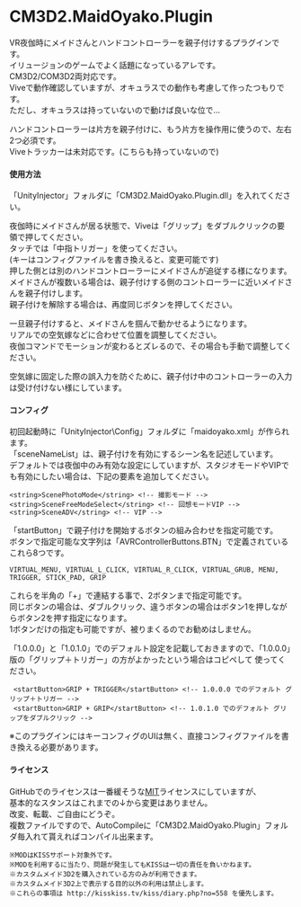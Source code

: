 # CM3D2.MaidOyako.Plugin
VR夜伽時にメイドさんとハンドコントローラーを親子付けするプラグインです。  
イリュージョンのゲームでよく話題になっているアレです。  
CM3D2/COM3D2両対応です。  
Viveで動作確認していますが、オキュラスでの動作も考慮して作ったつもりです。  
ただし、オキュラスは持っていないので動けば良いな位で…  

ハンドコントローラーは片方を親子付けに、もう片方を操作用に使うので、左右2つ必須です。  
Viveトラッカーは未対応です。(こちらも持っていないので)  

#### 使用方法
「UnityInjector」フォルダに「CM3D2.MaidOyako.Plugin.dll」を入れてください。  

夜伽時にメイドさんが居る状態で、Viveは「グリップ」をダブルクリックの要領で押してください。  
タッチでは「中指トリガー」を使ってください。  
(キーはコンフィグファイルを書き換えると、変更可能です)  
押した側とは別のハンドコントローラーにメイドさんが追従する様になります。  
メイドさんが複数いる場合は、親子付けする側のコントローラーに近いメイドさんを親子付けします。  
親子付けを解除する場合は、再度同じボタンを押してください。  

一旦親子付けすると、メイドさんを掴んで動かせるようになります。  
リアルでの空気嫁などに合わせて位置を調整してください。  
夜伽コマンドでモーションが変わるとズレるので、その場合も手動で調整してください。  

空気嫁に固定した際の誤入力を防ぐために、親子付け中のコントローラーの入力は受け付けない様にしています。  

#### コンフィグ
初回起動時に「UnityInjector\Config」フォルダに「maidoyako.xml」が作られます。  
「sceneNameList」は、親子付けを有効にするシーン名を記述しています。  
デフォルトでは夜伽中のみ有効な設定にしていますが、スタジオモードやVIPでも有効にしたい場合は、下記の要素を追加してください。  

    <string>ScenePhotoMode</string> <!-- 撮影モード -->
    <string>SceneFreeModeSelect</string> <!-- 回想モードVIP -->
    <string>SceneADV</string> <!-- VIP -->

「startButton」で親子付けを開始するボタンの組み合わせを指定可能です。  
ボタンで指定可能な文字列は「AVRControllerButtons.BTN」で定義されているこれら8つです。  

    VIRTUAL_MENU, VIRTUAL_L_CLICK, VIRTUAL_R_CLICK, VIRTUAL_GRUB, MENU, TRIGGER, STICK_PAD, GRIP
これらを半角の「+」で連結する事で、2ボタンまで指定可能です。  
同じボタンの場合は、ダブルクリック、違うボタンの場合はボタン1を押しながらボタン2を押す指定になります。  
1ボタンだけの指定も可能ですが、被りまくるのでお勧めはしません。  

「1.0.0.0」と「1.0.1.0」でのデフォルト設定を記載しておきますので、「1.0.0.0」版の「グリップ＋トリガー」の方がよかったという場合はコピペして
使ってください。  

     <startButton>GRIP + TRIGGER</startButton> <!-- 1.0.0.0 でのデフォルト グリップ＋トリガー -->
     <startButton>GRIP + GRIP</startButton> <!-- 1.0.1.0 でのデフォルト グリップをダブルクリック -->

※このプラグインにはキーコンフィグのUIは無く、直接コンフィグファイルを書き換える必要があります。  

#### ライセンス
GitHubでのライセンスは一番緩そうな[MIT](https://github.com/Soul-chan/CM3D2.MaidOyako.Plugin/blob/master/LICENSE)ライセンスにしていますが、  
基本的なスタンスはこれまでの↓から変更はありません。  
改変、転載、ご自由にどうぞ。  
複数ファイルですので、AutoCompileに「CM3D2.MaidOyako.Plugin」フォルダ毎入れて貰えればコンパイル出来ます。  

    ※MODはKISSサポート対象外です。
    ※MODを利用するに当たり、問題が発生してもKISSは一切の責任を負いかねます。
    ※カスタムメイド3D2を購入されている方のみが利用できます。
    ※カスタムメイド3D2上で表示する目的以外の利用は禁止します。
    ※これらの事項は http://kisskiss.tv/kiss/diary.php?no=558 を優先します。
